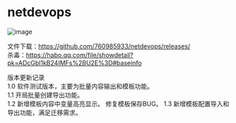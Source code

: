 # netdevops

![image](https://user-images.githubusercontent.com/23353564/203288395-68c1276e-a493-4541-9337-c309f47be7ce.png)



文件下载：https://github.com/760985933/netdevops/releases/  
杀毒：https://habo.qq.com/file/showdetail?pk=ADcGbl1kB24IMFs%2BU2E%3D#baseinfo

版本更新记录  
1.0  软件测试版本，主要为批量内容输出和模板功能。  
1.1  开局批量创建导出功能。  
1.2  新增模板内容中变量高亮显示。 修复模板保存BUG。 
1.3  新增模板配置导入和导出功能，满足迁移需求。
